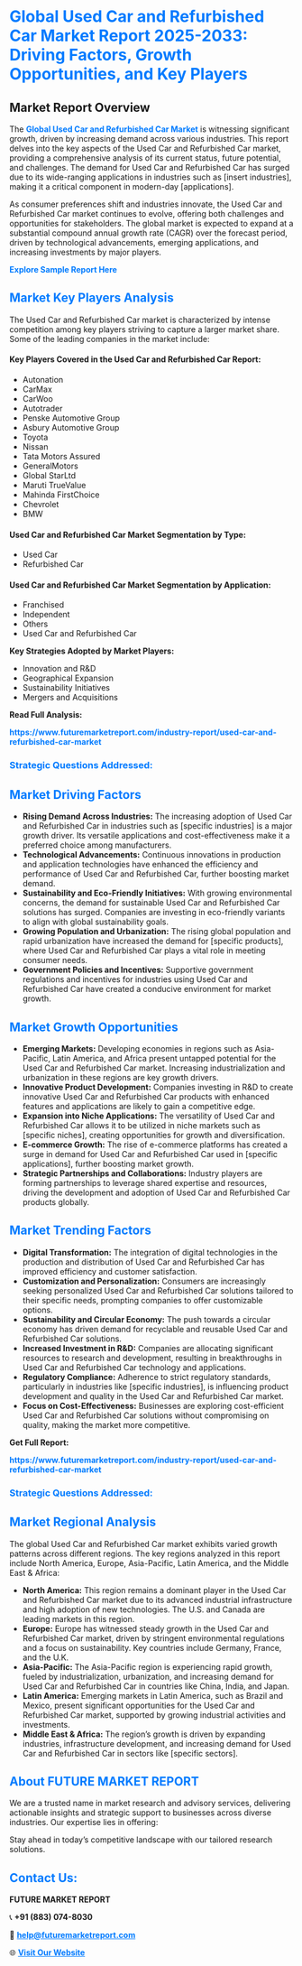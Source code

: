 <h1 style="color: #007BFF;">Global Used Car and Refurbished Car Market Report 2025-2033: Driving Factors, Growth Opportunities, and Key Players</h1>

<section id="overview">
<h2>Market Report Overview</h2>
<p>The <a href="https://www.futuremarketreport.com/industry-report/used-car-and-refurbished-car-market" style="color: #007BFF; text-decoration: none;"><strong>Global Used Car and Refurbished Car Market</strong></a> is witnessing significant growth, driven by increasing demand across various industries. This report delves into the key aspects of the Used Car and Refurbished Car market, providing a comprehensive analysis of its current status, future potential, and challenges. The demand for Used Car and Refurbished Car has surged due to its wide-ranging applications in industries such as [insert industries], making it a critical component in modern-day [applications].</p>
<p>As consumer preferences shift and industries innovate, the Used Car and Refurbished Car market continues to evolve, offering both challenges and opportunities for stakeholders. The global market is expected to expand at a substantial compound annual growth rate (CAGR) over the forecast period, driven by technological advancements, emerging applications, and increasing investments by major players.</p>
</section>

<section id="overview">
<p><a href="https://www.futuremarketreport.com/request-sample/reportId=116264" style="color: #007BFF; text-decoration: none;"><strong>Explore Sample Report Here</strong></a></p>
</section>

<section id="key-players">
<h2 style="color: #007BFF;">Market Key Players Analysis</h2>
<p>The Used Car and Refurbished Car market is characterized by intense competition among key players striving to capture a larger market share. Some of the leading companies in the market include:</p>
<h4>Key Players Covered in the Used Car and Refurbished Car Report:</h4>
<ul><li>Autonation</li><li>CarMax</li><li>CarWoo</li><li>Autotrader</li><li>Penske Automotive Group</li><li>Asbury Automotive Group</li><li>Toyota</li><li>Nissan</li><li>Tata Motors Assured</li><li>GeneralMotors</li><li>Global StarLtd</li><li>Maruti TrueValue</li><li>Mahinda FirstChoice</li><li>Chevrolet</li><li>BMW</li></ul>
<h4>Used Car and Refurbished Car Market Segmentation by Type:</h4>
<ul><li>Used Car</li><li>Refurbished Car</li></ul>

<h4>Used Car and Refurbished Car Market Segmentation by Application:</h4>
<ul><li>Franchised</li><li>Independent</li><li>Others</li><li>Used Car and Refurbished Car</li></ul>
<p><strong>Key Strategies Adopted by Market Players:</strong></p>
<ul>
<li>Innovation and R&D</li>
<li>Geographical Expansion</li>
<li>Sustainability Initiatives</li>
<li>Mergers and Acquisitions</li>
</ul>
</section>

<section>
<p><strong>Read Full Analysis: </strong></p><a href="https://www.futuremarketreport.com/industry-report/used-car-and-refurbished-car-market" style="color: #007BFF; text-decoration: none;"><strong>https://www.futuremarketreport.com/industry-report/used-car-and-refurbished-car-market</strong></a>
<h3 style="color: #007BFF;">Strategic Questions Addressed:</h3>
</section>

<section id="driving-factors">
<h2 style="color: #007BFF;">Market Driving Factors</h2>
<ul>
<li><strong>Rising Demand Across Industries:</strong> The increasing adoption of Used Car and Refurbished Car in industries such as [specific industries] is a major growth driver. Its versatile applications and cost-effectiveness make it a preferred choice among manufacturers.</li>
<li><strong>Technological Advancements:</strong> Continuous innovations in production and application technologies have enhanced the efficiency and performance of Used Car and Refurbished Car, further boosting market demand.</li>
<li><strong>Sustainability and Eco-Friendly Initiatives:</strong> With growing environmental concerns, the demand for sustainable Used Car and Refurbished Car solutions has surged. Companies are investing in eco-friendly variants to align with global sustainability goals.</li>
<li><strong>Growing Population and Urbanization:</strong> The rising global population and rapid urbanization have increased the demand for [specific products], where Used Car and Refurbished Car plays a vital role in meeting consumer needs.</li>
<li><strong>Government Policies and Incentives:</strong> Supportive government regulations and incentives for industries using Used Car and Refurbished Car have created a conducive environment for market growth.</li>
</ul>
</section>

<section id="growth-opportunities">
<h2 style="color: #007BFF;">Market Growth Opportunities</h2>
<ul>
<li><strong>Emerging Markets:</strong> Developing economies in regions such as Asia-Pacific, Latin America, and Africa present untapped potential for the Used Car and Refurbished Car market. Increasing industrialization and urbanization in these regions are key growth drivers.</li>
<li><strong>Innovative Product Development:</strong> Companies investing in R&D to create innovative Used Car and Refurbished Car products with enhanced features and applications are likely to gain a competitive edge.</li>
<li><strong>Expansion into Niche Applications:</strong> The versatility of Used Car and Refurbished Car allows it to be utilized in niche markets such as [specific niches], creating opportunities for growth and diversification.</li>
<li><strong>E-commerce Growth:</strong> The rise of e-commerce platforms has created a surge in demand for Used Car and Refurbished Car used in [specific applications], further boosting market growth.</li>
<li><strong>Strategic Partnerships and Collaborations:</strong> Industry players are forming partnerships to leverage shared expertise and resources, driving the development and adoption of Used Car and Refurbished Car products globally.</li>
</ul>
</section>

<section id="trending-factors">
<h2 style="color: #007BFF;">Market Trending Factors</h2>
<ul>
<li><strong>Digital Transformation:</strong> The integration of digital technologies in the production and distribution of Used Car and Refurbished Car has improved efficiency and customer satisfaction.</li>
<li><strong>Customization and Personalization:</strong> Consumers are increasingly seeking personalized Used Car and Refurbished Car solutions tailored to their specific needs, prompting companies to offer customizable options.</li>
<li><strong>Sustainability and Circular Economy:</strong> The push towards a circular economy has driven demand for recyclable and reusable Used Car and Refurbished Car solutions.</li>
<li><strong>Increased Investment in R&D:</strong> Companies are allocating significant resources to research and development, resulting in breakthroughs in Used Car and Refurbished Car technology and applications.</li>
<li><strong>Regulatory Compliance:</strong> Adherence to strict regulatory standards, particularly in industries like [specific industries], is influencing product development and quality in the Used Car and Refurbished Car market.</li>
<li><strong>Focus on Cost-Effectiveness:</strong> Businesses are exploring cost-efficient Used Car and Refurbished Car solutions without compromising on quality, making the market more competitive.</li>
</ul>
</section>

<section>
<p><strong>Get Full Report: </strong></p><a href="https://www.futuremarketreport.com/industry-report/used-car-and-refurbished-car-market" style="color: #007BFF; text-decoration: none;"><strong>https://www.futuremarketreport.com/industry-report/used-car-and-refurbished-car-market</strong></a>
<h3 style="color: #007BFF;">Strategic Questions Addressed:</h3>
</section>


<section id="regional-analysis">
<h2 style="color: #007BFF;">Market Regional Analysis</h2>
<p>The global Used Car and Refurbished Car market exhibits varied growth patterns across different regions. The key regions analyzed in this report include North America, Europe, Asia-Pacific, Latin America, and the Middle East & Africa:</p>
<ul>
<li><strong>North America:</strong> This region remains a dominant player in the Used Car and Refurbished Car market due to its advanced industrial infrastructure and high adoption of new technologies. The U.S. and Canada are leading markets in this region.</li>
<li><strong>Europe:</strong> Europe has witnessed steady growth in the Used Car and Refurbished Car market, driven by stringent environmental regulations and a focus on sustainability. Key countries include Germany, France, and the U.K.</li>
<li><strong>Asia-Pacific:</strong> The Asia-Pacific region is experiencing rapid growth, fueled by industrialization, urbanization, and increasing demand for Used Car and Refurbished Car in countries like China, India, and Japan.</li>
<li><strong>Latin America:</strong> Emerging markets in Latin America, such as Brazil and Mexico, present significant opportunities for the Used Car and Refurbished Car market, supported by growing industrial activities and investments.</li>
<li><strong>Middle East & Africa:</strong> The region’s growth is driven by expanding industries, infrastructure development, and increasing demand for Used Car and Refurbished Car in sectors like [specific sectors].</li>
</ul>
</section>

<footer>
<h2 style="color: #007BFF;">About FUTURE MARKET REPORT</h2>
<p>We are a trusted name in market research and advisory services, delivering actionable insights and strategic support to businesses across diverse industries. Our expertise lies in offering:</p>

<p>Stay ahead in today’s competitive landscape with our tailored research solutions.</p>

<h2 style="color: #007BFF;">Contact Us:</h2>
<p><strong>FUTURE MARKET REPORT</strong></p>
<p>📞 <strong>+91 (883) 074-8030</strong></p>
<p>📧 <strong><a href="mailto:help@futuremarketreport.com" style="color: #007BFF;">help@futuremarketreport.com</a></strong></p>
<p>🌐 <strong><a href="https://www.futuremarketreport.com/" style="color: #007BFF;">Visit Our Website</a></strong></p>
</footer>